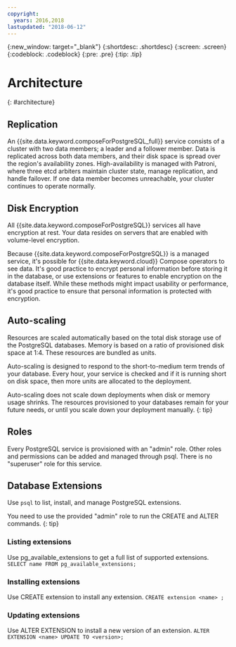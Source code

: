 ```yaml
---
copyright:
  years: 2016,2018
lastupdated: "2018-06-12"
---
```


{:new_window: target="_blank"}
{:shortdesc: .shortdesc}
{:screen: .screen}
{:codeblock: .codeblock}
{:pre: .pre}
{:tip: .tip}

# Architecture 
{: #architecture}

## Replication

An {{site.data.keyword.composeForPostgreSQL_full}} service consists of a cluster with two data members; a leader and a follower member. Data is replicated across both data members, and their disk space is spread over the region's availability zones. High-availability is managed with Patroni, where three etcd arbiters maintain cluster state, manage replication, and handle failover. If one data member becomes unreachable, your cluster continues to operate normally.

## Disk Encryption

All {{site.data.keyword.composeForPostgreSQL}} services all have encryption at rest. Your data resides on servers that are enabled with volume-level encryption.

Because {{site.data.keyword.composeForPostgreSQL}} is a managed service, it's possible for {{site.data.keyword.cloud}} Compose operators to see data. It's good practice to encrypt personal information before storing it in the database, or use extensions or features to enable encryption on the database itself. While these methods might impact usability or performance, it's good practice to ensure that personal information is protected with encryption.

## Auto-scaling

Resources are scaled automatically based on the total disk storage use of the PostgreSQL databases. Memory is based on a ratio of provisioned disk space at 1:4. These resources are bundled as units.

Auto-scaling is designed to respond to the short-to-medium term trends of your database. Every hour, your service is checked and if it is running short on disk space, then more units are allocated to the deployment. 

Auto-scaling does not scale down deployments when disk or memory usage shrinks. The resources provisioned to your databases remain for your future needs, or until you scale down your deployment manually.
{: tip}

## Roles

Every PostgreSQL service is provisioned with an "admin" role. Other roles and permissions can be added and managed through psql. There is no "superuser" role for this service.

## Database Extensions

Use `psql` to list, install, and manage PostgreSQL extensions.

You need to use the provided "admin" role to run the CREATE and ALTER commands.
{: tip}

### Listing extensions

Use pg_available_extensions to get a full list of supported extensions.
`SELECT name FROM pg_available_extensions;`

### Installing extensions

Use CREATE extension to install any extension.
`CREATE extension <name> ;`

### Updating extensions

Use ALTER EXTENSION to install a new version of an extension.
`ALTER EXTENSION <name> UPDATE TO <version>;`
